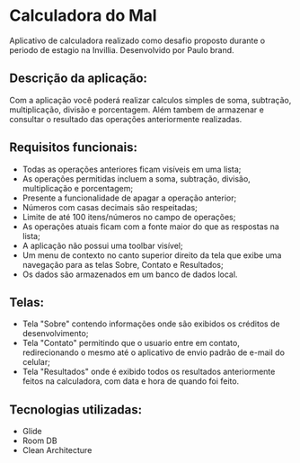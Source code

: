 # Calculadora do Mal

Aplicativo de calculadora realizado como desafio proposto durante o periodo de estagio na Invillia. 
Desenvolvido por Paulo brand.

## Descrição da aplicação:

Com a aplicação você poderá realizar calculos simples de soma, subtração, multiplicação, divisão e porcentagem.
Além tambem de armazenar e consultar o resultado das operações anteriormente realizadas.

## Requisitos funcionais:

- Todas as operações anteriores ficam visíveis em uma lista;
- As operações permitidas incluem a soma, subtração, divisão, multiplicação e porcentagem;
- Presente a funcionalidade de apagar a operação anterior;
- Números com casas decimais são respeitadas;
- Limite de até 100 itens/números no campo de operações;
- As operações atuais ficam com a fonte maior do que as respostas na lista;
- A aplicação não possui uma toolbar visível;
- Um menu de contexto no canto superior direito da tela que exibe uma navegação para as telas Sobre, Contato e Resultados;
- Os dados são armazenados em um banco de dados local.

## Telas:

- Tela "Sobre" contendo informações onde são exibidos os créditos de desenvolvimento;
- Tela "Contato" permitindo que o usuario entre em contato, redirecionando o mesmo até o aplicativo de envio padrão de e-mail do celular;
- Tela "Resultados" onde é exibido todos os resultados anteriormente feitos na calculadora, com data e hora de quando foi feito.

## Tecnologias utilizadas:

- Glide
- Room DB
- Clean Architecture
